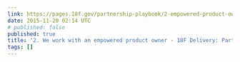 ```yaml
---
link: https://pages.18f.gov/partnership-playbook/2-empowered-product-owner/
date: 2015-11-20 02:14 UTC
# published: false
published: true
title: '2. We work with an empowered product owner - 18F Delivery: Partnership Playbook'
tags: []
---
```



